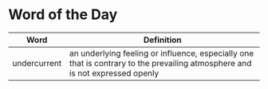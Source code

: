 # Word of the Day

|Word|Definition|
|---|---|
|undercurrent|an underlying feeling or influence, especially one that is contrary to the prevailing atmosphere and is not expressed openly|